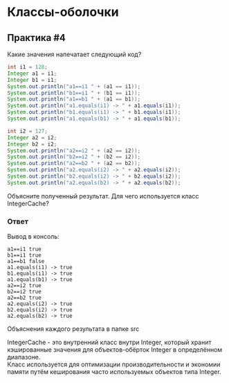 # Классы-оболочки

## Практика #4

Какие значения напечатает следующий код?


```java
int i1 = 128;
Integer a1 = i1;
Integer b1 = i1;
System.out.println("a1==i1 " + (a1 == i1));
System.out.println("b1==i1 " + (b1 == i1));
System.out.println("a1==b1 " + (a1 == b1));
System.out.println("a1.equals(i1) -> " + a1.equals(i1));
System.out.println("b1.equals(i1) -> " + b1.equals(i1));
System.out.println("a1.equals(b1) -> " + a1.equals(b1));

int i2 = 127;
Integer a2 = i2;
Integer b2 = i2;
System.out.println("a2==i2 " + (a2 == i2));
System.out.println("b2==i2 " + (b2 == i2));
System.out.println("a2==b2 " + (a2 == b2));
System.out.println("a2.equals(i2) -> " + a2.equals(i2));
System.out.println("b2.equals(i2) -> " + b2.equals(i2));
System.out.println("a2.equals(b2) -> " + a2.equals(b2));
```
Объясните полученный результат. Для чего используется класс IntegerCache?

### Ответ

Вывод в консоль:

```shell
a1==i1 true
b1==i1 true
a1==b1 false
a1.equals(i1) -> true
b1.equals(i1) -> true
a1.equals(b1) -> true
a2==i2 true
b2==i2 true
a2==b2 true
a2.equals(i2) -> true
b2.equals(i2) -> true
a2.equals(b2) -> true
```

Объяснения каждого результата в папке src

IntegerCache - это внутренний класс внутри Integer, который хранит кэшированные значения для объектов-обёрток Integer в определённом диапазоне.  
Класс используется для оптимизации производительности и экономии памяти путём кеширования часто используемых объектов типа Integer.